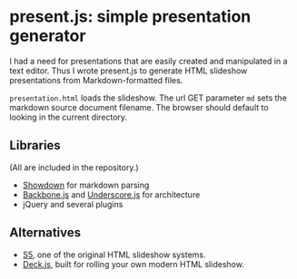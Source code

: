 present.js: simple presentation generator
=========================================
I had a need for presentations that are easily created and manipulated
in a text editor. Thus I wrote present.js to generate HTML slideshow 
presentations from Markdown-formatted files.

`presentation.html` loads the slideshow. The url GET parameter `md`
sets the markdown source document filename. The browser should 
default to looking in the current directory.

Libraries
---------
(All are included in the repository.)

* [Showdown](http://attacklab.net/showdown/) for markdown parsing
* [Backbone.js](http://documentcloud.github.com/backbone/) and 
  [Underscore.js](http://documentcloud.github.com/underscore/)
  for architecture
* jQuery and several plugins

Alternatives
------------
* [S5](http://meyerweb.com/eric/tools/s5/), one of the original HTML slideshow
  systems. 
* [Deck.js](http://imakewebthings.github.com/deck.js/), built for rolling your
  own modern HTML slideshow.


